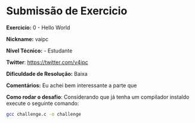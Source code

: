 # Submissão de Exercicio

**Exercicio:** 0 - Hello World

**Nickname:** vaipc

**Nível Técnico:** - Estudante

**Twitter**: https://twitter.com/v4ipc

**Dificuldade de Resolução:** Baixa

**Comentários:** Eu achei bem interessante a parte que

**Como rodar o desafio**: 
Considerando que já tenha um compilador instaldo execute o seguinte comando: 

```bash
gcc challenge.c -o challenge
```